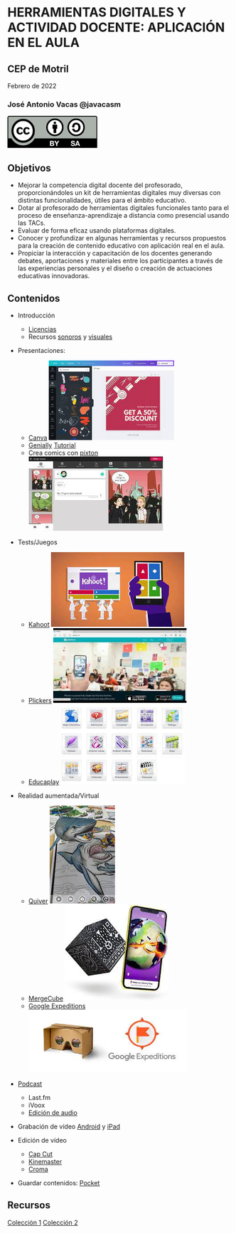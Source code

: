 # HERRAMIENTAS DIGITALES Y ACTIVIDAD DOCENTE: APLICACIÓN EN EL AULA


## CEP de Motril

Febrero de 2022

### José Antonio Vacas @javacasm

![](./images/Licencia_CC_peque.png)


## Objetivos
- Mejorar la competencia digital docente del profesorado, proporcionándoles un kit de herramientas digitales muy diversas con distintas funcionalidades, útiles para el ámbito educativo.
- Dotar al profesorado de herramientas digitales funcionales tanto para el proceso de enseñanza-aprendizaje a distancia como presencial usando las TACs.
- Evaluar de forma eficaz usando plataformas digitales.
- Conocer y profundizar en algunas herramientas y recursos propuestos para la creación de contenido educativo con aplicación real en el aula.
- Propiciar la interacción y capacitación de los docentes generando debates, aportaciones y materiales entre los participantes a través de las experiencias personales y el diseño o creación de actuaciones educativas innovadoras.


## Contenidos

* Introducción
    * [Licencias](Licencias.md)
    * Recursos [sonoros](BancosSonidosMusica.md) y [visuales](https://aonialearning.com/herramientas/recursos-digitales-aula-online/)

* Presentaciones:
    * [Canva](https://www.canva.com/es_es/)
    ![](./images/canva.jpeg)
    * [Genially](https://genial.ly) [Tutorial](https://www.educaciontrespuntocero.com/recursos/tutorial-crear-un-kahoot-para-clase/)
    * Crea comics con [pixton](https://edu-es.pixton.com/solo/)
    ![](./images/pixton.jpeg)
* Tests/Juegos
    * [Kahoot](https://kahoot.it/)
    ![](./images/kahoot.jpeg)
    * [Plickers](https://get.plickers.com/)
    ![](./images/plicker.jpeg)
    * [Educaplay](https://es.educaplay.com/)
    ![](./images/educaplay.jpeg)

* Realidad aumentada/Virtual
    * [Quiver](https://quivervision.com/)
    ![](./images/quiver.jpeg)
    * [MergeCube](https://mergeedu.com/cube/es)
    ![](./images/mergecube.jpeg)
    * [Google Expeditions](https://artsandculture.google.com/project/expeditions)
    ![](./images/googleExpeditions.jpeg)
* [Podcast](./Podcast.md)
    * Last.fm
    * iVoox
    * [Edición de audio](edicionAudio.md)
* Grabación de vídeo [Android](GrabacionAndroid.md) y [iPad](GrabacionIPad.md)
* Edición de vídeo
    * [Cap Cut](https://play.google.com/store/apps/details?id=com.lemon.lvoverseas&hl=es&gl=US)
    * [Kinemaster](https://play.google.com/store/apps/details?id=com.nexstreaming.app.kinemasterfree&hl=es_419&gl=US)
    * [Croma](./Croma.md
    )

* Guardar contenidos: [Pocket](https://getpocket.com)


## Recursos

[Colección 1](https://view.genial.ly/5868e75b5fb78284e08775c5/interactive-content-tabla-periodica-herrsdigitales)
[Colección 2](https://matematicas11235813.luismiglesias.es/catalogo-de-herramientas-didacticas-educativas/#.YfXKLWkumDZ)
